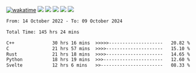 [![wakatime](https://wakatime.com/badge/user/368879df-dc38-4b1a-86c4-8a2054a0e074.svg)](https://wakatime.com/@368879df-dc38-4b1a-86c4-8a2054a0e074)
<img src="https://img.shields.io/badge/Windows-0078D6?style=flat&logo=Windows&logoColor=white">
<img src="https://img.shields.io/badge/IntelliJ_IDEA-000000.svg?style=flat&logo=IntelliJ-IDEA&logoColor=white">
<img src="https://img.shields.io/badge/CLion-000000.svg?style=flat&logo=CLion&logoColor=white">
<img src="https://img.shields.io/badge/Visual_Studio_Code-007ACC?style=flat&logo=Visual-Studio-Code&logoColor=white">
<img src="https://img.shields.io/badge/Discord-5865F2?label=kano42&style=flat&logo=discord&logoColor=white">
<br>


<!--START_SECTION:waka-->

```txt
From: 14 October 2022 - To: 09 October 2024

Total Time: 145 hrs 24 mins

C++              30 hrs 16 mins  >>>>>--------------------   20.82 %
C                21 hrs 57 mins  >>>>---------------------   15.10 %
Rust             21 hrs 18 mins  >>>>---------------------   14.65 %
Python           18 hrs 19 mins  >>>----------------------   12.60 %
Svelte           12 hrs 6 mins   >>-----------------------   08.33 %
```

<!--END_SECTION:waka-->
